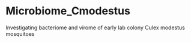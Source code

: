 # Microbiome_Cmodestus
Investigating bacteriome and virome of early lab colony Culex modestus mosquitoes
